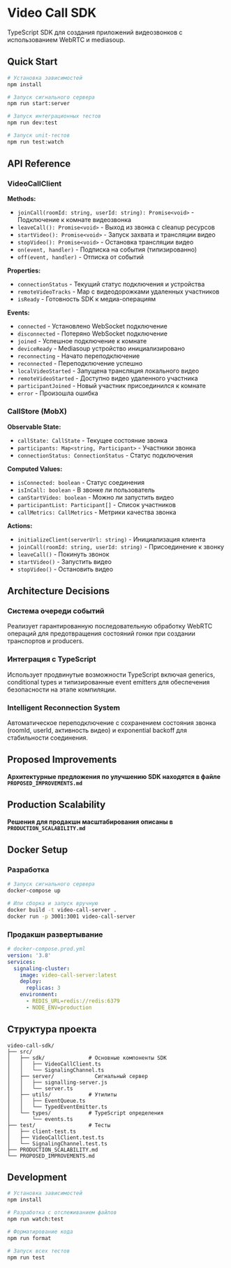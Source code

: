 # Video Call SDK

TypeScript SDK для создания приложений видеозвонков с использованием WebRTC и mediasoup.

## Quick Start

```bash
# Установка зависимостей
npm install

# Запуск сигнального сервера
npm run start:server

# Запуск интеграционных тестов
npm run dev:test

# Запуск unit-тестов
npm run test:watch
```

## API Reference

### VideoCallClient

**Methods:**

- `joinCall(roomId: string, userId: string): Promise<void>` - Подключение к комнате видеозвонка
- `leaveCall(): Promise<void>` - Выход из звонка с cleanup ресурсов
- `startVideo(): Promise<void>` - Запуск захвата и трансляции видео
- `stopVideo(): Promise<void>` - Остановка трансляции видео
- `on(event, handler)` - Подписка на события (типизированно)
- `off(event, handler)` - Отписка от событий

**Properties:**

- `connectionStatus` - Текущий статус подключения и устройства
- `remoteVideoTracks` - Map с видеодорожками удаленных участников
- `isReady` - Готовность SDK к медиа-операциям

**Events:**

- `connected` - Установлено WebSocket подключение
- `disconnected` - Потеряно WebSocket подключение
- `joined` - Успешное подключение к комнате
- `deviceReady` - Mediasoup устройство инициализировано
- `reconnecting` - Начато переподключение
- `reconnected` - Переподключение успешно
- `localVideoStarted` - Запущена трансляция локального видео
- `remoteVideoStarted` - Доступно видео удаленного участника
- `participantJoined` - Новый участник присоединился к комнате
- `error` - Произошла ошибка

### CallStore (MobX)

**Observable State:**

- `callState: CallState` - Текущее состояние звонка
- `participants: Map<string, Participant>` - Участники звонка
- `connectionStatus: ConnectionStatus` - Статус подключения

**Computed Values:**

- `isConnected: boolean` - Статус соединения
- `isInCall: boolean` - В звонке ли пользователь
- `canStartVideo: boolean` - Можно ли запустить видео
- `participantList: Participant[]` - Список участников
- `callMetrics: CallMetrics` - Метрики качества звонка

**Actions:**

- `initializeClient(serverUrl: string)` - Инициализация клиента
- `joinCall(roomId: string, userId: string)` - Присоединение к звонку
- `leaveCall()` - Покинуть звонок
- `startVideo()` - Запустить видео
- `stopVideo()` - Остановить видео

## Architecture Decisions

### Система очереди событий

Реализует гарантированную последовательную обработку WebRTC операций для предотвращения состояний гонки при создании транспортов и producers.

### Интеграция с TypeScript

Использует продвинутые возможности TypeScript включая generics, conditional types и типизированные event emitters для обеспечения безопасности на этапе компиляции.

### Intelligent Reconnection System

Автоматическое переподключение с сохранением состояния звонка (roomId, userId, активность видео) и exponential backoff для стабильности соединения.

## Proposed Improvements

**Архитектурные предложения по улучшению SDK находятся в файле `PROPOSED_IMPROVEMENTS.md`**

## Production Scalability

**Решения для продакшн масштабирования описаны в `PRODUCTION_SCALABILITY.md`**

## Docker Setup

### Разработка

```bash
# Запуск сигнального сервера
docker-compose up

# Или сборка и запуск вручную
docker build -t video-call-server .
docker run -p 3001:3001 video-call-server
```

### Продакшн развертывание

```yaml
# docker-compose.prod.yml
version: '3.8'
services:
  signaling-cluster:
    image: video-call-server:latest
    deploy:
      replicas: 3
    environment:
      - REDIS_URL=redis://redis:6379
      - NODE_ENV=production
```

## Структура проекта

```
video-call-sdk/
├── src/
│   ├── sdk/              # Основные компоненты SDK
│   │   ├── VideoCallClient.ts
│   │   └── SignalingChannel.ts
│   ├── server/             Сигнальный сервер
│   │   ├── signalling-server.js
│   │   └── server.ts
│   ├── utils/            # Утилиты
│   │   ├── EventQueue.ts
│   │   └── TypedEventEmitter.ts
│   └── types/            # TypeScript определения
│       └── events.ts
├── test/                 # Тесты
│   ├── client-test.ts
│   ├── VideoCallClient.test.ts
│   └── SignalingChannel.test.ts
├── PRODUCTION_SCALABILITY.md  
└── PROPOSED_IMPROVEMENTS.md  
```

## Development

```bash
# Установка зависимостей
npm install

# Разработка с отслеживанием файлов
npm run watch:test

# Форматирование кода
npm run format

# Запуск всех тестов
npm run test
```
